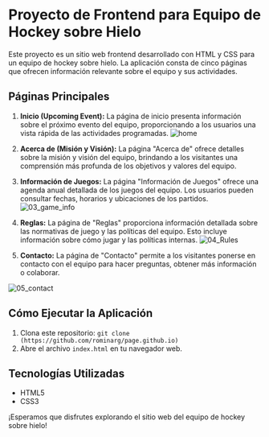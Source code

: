 # Proyecto de Frontend para Equipo de Hockey sobre Hielo

Este proyecto es un sitio web frontend desarrollado con HTML y CSS para un equipo de hockey sobre hielo. La aplicación consta de cinco páginas que ofrecen información relevante sobre el equipo y sus actividades.

## Páginas Principales

1. **Inicio (Upcoming Event):** La página de inicio presenta información sobre el próximo evento del equipo, proporcionando a los usuarios una vista rápida de las actividades programadas.
   ![home](https://github.com/rominarg/page.github.io/assets/45200064/f5d7a04a-2790-49b9-bc9a-a2e7c78acf47)

2. **Acerca de (Misión y Visión):** La página "Acerca de" ofrece detalles sobre la misión y visión del equipo, brindando a los visitantes una comprensión más profunda de los objetivos y valores del equipo.

3. **Información de Juegos:** La página "Información de Juegos" ofrece una agenda anual detallada de los juegos del equipo. Los usuarios pueden consultar fechas, horarios y ubicaciones de los partidos.
![03_game_info](https://github.com/rominarg/page.github.io/assets/45200064/55f2bbc8-bb99-4978-8859-d2d656ea21af)

4. **Reglas:** La página de "Reglas" proporciona información detallada sobre las normativas de juego y las políticas del equipo. Esto incluye información sobre cómo jugar y las políticas internas.
![04_Rules](https://github.com/rominarg/page.github.io/assets/45200064/46ad7f0a-51f8-49ae-96b2-6f1a4b2648e1)

5. **Contacto:** La página de "Contacto" permite a los visitantes ponerse en contacto con el equipo para hacer preguntas, obtener más información o colaborar.

![05_contact](https://github.com/rominarg/page.github.io/assets/45200064/8a2d3013-a7d6-4efa-a93c-02953a8bfb45)


## Cómo Ejecutar la Aplicación

1. Clona este repositorio: `git clone (https://github.com/rominarg/page.github.io)`
2. Abre el archivo `index.html` en tu navegador web.

## Tecnologías Utilizadas

- HTML5
- CSS3

¡Esperamos que disfrutes explorando el sitio web del equipo de hockey sobre hielo!
